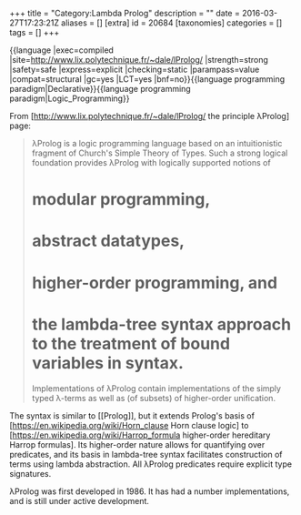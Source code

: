 +++
title = "Category:Lambda Prolog"
description = ""
date = 2016-03-27T17:23:21Z
aliases = []
[extra]
id = 20684
[taxonomies]
categories = []
tags = []
+++

{{language
|exec=compiled
|site=http://www.lix.polytechnique.fr/~dale/lProlog/
|strength=strong
|safety=safe
|express=explicit
|checking=static
|parampass=value
|compat=structural
|gc=yes
|LCT=yes
|bnf=no}}{{language programming paradigm|Declarative}}{{language programming paradigm|Logic_Programming}}

From [http://www.lix.polytechnique.fr/~dale/lProlog/ the principle λProlog] page:

<blockquote>
λProlog is a logic programming language based on an intuitionistic fragment of Church's Simple Theory of Types. Such a strong logical foundation provides λProlog with logically supported notions of

# modular programming,
# abstract datatypes,
# higher-order programming, and
# the lambda-tree syntax approach to the treatment of bound variables in syntax.

Implementations of λProlog contain implementations of the simply typed λ-terms as well as (of subsets) of higher-order unification.
</blockquote>

The syntax is similar to [[Prolog]], but it extends Prolog's basis of [https://en.wikipedia.org/wiki/Horn_clause Horn clause logic] to [https://en.wikipedia.org/wiki/Harrop_formula higher-order hereditary Harrop formulas]. Its higher-order nature allows for quantifying over predicates, and its basis in lambda-tree syntax facilitates construction of terms using lambda abstraction. All λProlog predicates require explicit type signatures.

λProlog was first developed in 1986. It has had a number implementations, and is still under active development.
